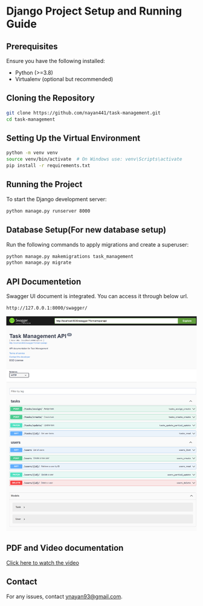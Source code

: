 # Django Project Setup and Running Guide

## Prerequisites
Ensure you have the following installed:
- Python (>=3.8)
- Virtualenv (optional but recommended)

## Cloning the Repository
```sh
git clone https://github.com/nayan441/task-management.git
cd task-management
```

## Setting Up the Virtual Environment
```sh
python -m venv venv
source venv/bin/activate  # On Windows use: venv\Scripts\activate
pip install -r requirements.txt
```

## Running the Project
To start the Django development server:
```sh
python manage.py runserver 8000
```

## Database Setup(For new database setup)
Run the following commands to apply migrations and create a superuser:
```sh
python manage.py makemigrations task_management
python manage.py migrate
```
## API Documentetion
Swagger UI document is integrated. You can access it through below url.
```sh
http://127.0.0.1:8000/swagger/
```
![Alt Text](assets/localhost_8000_swagger.png)

## PDF and Video documentation
[Click here to watch the video](assets/screen-record-task-management_EO2AsFO1.mkv)



## Contact
For any issues, contact [ynayan93@gmail.com](mailto:ynayan93@gmail.com).

